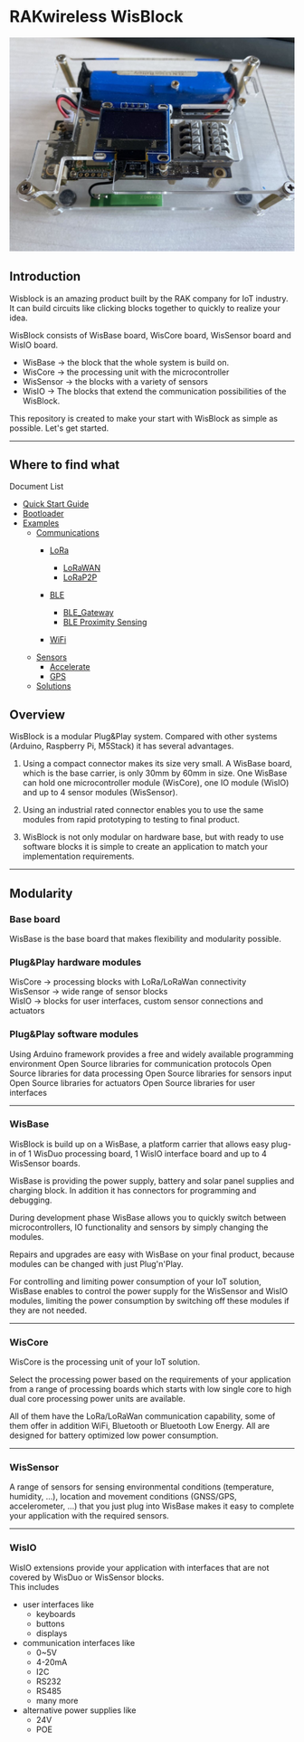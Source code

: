 # RAKwireless WisBlock
#### ![image-20200714152453848](doc/Quick_Start/assets/image-20200714152453848.png)
## Introduction
Wisblock is an amazing product built by the RAK company for IoT industry. It can build circuits like clicking blocks together to quickly to realize your idea.

WisBlock consists of WisBase board, WisCore board, WisSensor board and WisIO board.
- WisBase → the block that the whole system is build on.    
- WisCore → the processing unit with the microcontroller    
- WisSensor → the blocks with a variety of sensors    
- WisIO → The blocks that extend the communication possibilities of the WisBlock.

This repository is created to make your start with WisBlock as simple as possible.
Let's get started.

----
## Where to find what

Document List

- [Quick Start Guide]((https://bitbucket.org/Fomi-RAK/wisblock-rak4630-development/src/master/doc/Quick_Start/))
- [Bootloader](https://bitbucket.org/Fomi-RAK/wisblock-rak4630-development/src/master/bootloader/)
- [Examples](https://bitbucket.org/Fomi-RAK/wisblock-rak4630-development/src/master/examples/)
    - [Communications](https://bitbucket.org/Fomi-RAK/wisblock-rak4630-development/src/master/examples/communications/)
        - [LoRa](https://bitbucket.org/Fomi-RAK/wisblock-rak4630-development/src/master/examples/communications/LoRa/)
           - [LoRaWAN](https://bitbucket.org/Fomi-RAK/wisblock-rak4630-development/src/master/examples/communications/LoRa/LoRaWAN/)
           - [LoRaP2P](https://bitbucket.org/Fomi-RAK/wisblock-rak4630-development/src/master/examples/communications/LoRa/LoRaP2P/)

        - [BLE](https://bitbucket.org/Fomi-RAK/wisblock-rak4630-development/src/master/examples/communications/BLE/)
            - [BLE_Gateway](https://bitbucket.org/Fomi-RAK/wisblock-rak4630-development/src/master/examples/communications/BLE/ble_gateway/)
            - [BLE Proximity Sensing](https://bitbucket.org/Fomi-RAK/wisblock-rak4630-development/src/master/examples/communications/BLE/ble_proximity_sensing/)
        - [WiFi](https://bitbucket.org/Fomi-RAK/wisblock-rak4630-development/src/master/examples/communications/WiFi/)
    - [Sensors](https://bitbucket.org/Fomi-RAK/wisblock-rak4630-development/src/master/examples/sensors/)
        - [Accelerate](https://bitbucket.org/Fomi-RAK/wisblock-rak4630-development/src/master/examples/sensors/accelerate_lis3dh/)
        - [GPS](https://bitbucket.org/Fomi-RAK/wisblock-rak4630-development/src/master/examples/sensors/gps_ublox7/)
    - [Solutions](https://bitbucket.org/Fomi-RAK/wisblock-rak4630-development/src/master/examples/solutions/)



## Overview
WisBlock is a modular Plug&Play system. Compared with other systems (Arduino, Raspberry Pi, M5Stack) it has several advantages.

1. Using a compact connector makes its size very small. A WisBase board, which is the base carrier, is only 30mm by 60mm in size. One WisBase can hold one microcontroller module (WisCore), one IO module (WisIO) and up to 4 sensor modules (WisSensor).

2. Using an industrial rated connector enables you to use the same modules from rapid prototyping to testing to final product.  

3. WisBlock is not only modular on hardware base, but with ready to use software blocks it is simple to create an application to match your implementation requirements.

----
## Modularity
### Base board
WisBase is the base board that makes flexibility and modularity possible.

### Plug&Play hardware modules 
WisCore → processing blocks with LoRa/LoRaWan connectivity    
WisSensor → wide range of sensor blocks    
WisIO → blocks for user interfaces, custom sensor connections and actuators   

### Plug&Play software modules
Using Arduino framework provides a free and widely available programming environment
Open Source libraries for communication protocols
Open Source libraries for data processing
Open Source libraries for sensors input
Open Source libraries for actuators
Open Source libraries for user interfaces

----
### WisBase
WisBlock is build up on a WisBase, a platform carrier that allows easy plug-in of 1 WisDuo processing board, 1 WisIO interface board and up to 4 WisSensor boards.

WisBase is providing the power supply, battery and solar panel supplies and charging block. In addition it has connectors for programming and debugging. 

During development phase WisBase allows you to quickly switch between microcontrollers, IO functionality and sensors by simply changing the modules.

Repairs and upgrades are easy with WisBase on your final product, because modules can be changed with just Plug'n'Play.

For controlling and limiting power consumption of your IoT solution, WisBase enables to control the power supply for the WisSensor and WisIO modules, limiting the power consumption by switching off these modules if they are not needed.

----
### WisCore
WisCore is the processing unit of your IoT solution.

Select the processing power based on the requirements of your application from a range of processing boards which starts with low single core to high dual core processing power  units are available. 

All of them have the LoRa/LoRaWan communication capability, some of them offer in addition WiFi, Bluetooth or Bluetooth Low Energy. All are designed for battery optimized low power consumption.

----
### WisSensor
A range of sensors for sensing environmental conditions (temperature, humidity, …), location and movement conditions (GNSS/GPS, accelerometer, …) that you just plug into WisBase makes it easy to complete your application with the required sensors.

----
### WisIO
WisIO extensions provide your application with interfaces that are not covered by WisDuo or WisSensor blocks.     
This includes 
- user interfaces like 
  - keyboards
  - buttons
  - displays
- communication interfaces like    
  - 0~5V
  - 4-20mA
  - I2C
  - RS232
  - RS485
  - many more
- alternative power supplies like
  - 24V
  - POE
